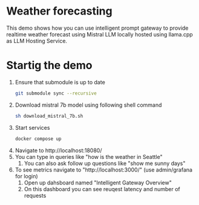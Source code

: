 # Weather forecasting
This demo shows how you can use intelligent prompt gateway to provide realtime weather forecast using Mistral LLM locally hosted using llama.cpp as LLM Hosting Service.

# Startig the demo
1. Ensure that submodule is up to date
   ```sh
   git submodule sync --recursive
   ```
1. Download mistral 7b model using following shell command
   ```sh
   sh download_mistral_7b.sh
   ```
2. Start services
   ```sh
   docker compose up
   ```
3. Navigate to http://localhost:18080/
4. You can type in queries like "how is the weather in Seattle"
   1. You can also ask follow up questions like "show me sunny days"
5. To see metrics navigate to "http://localhost:3000/" (use admin/grafana for login)
   1. Open up dahsboard named "Intelligent Gateway Overview"
   2. On this dashboard you can see reuqest latency and number of requests
